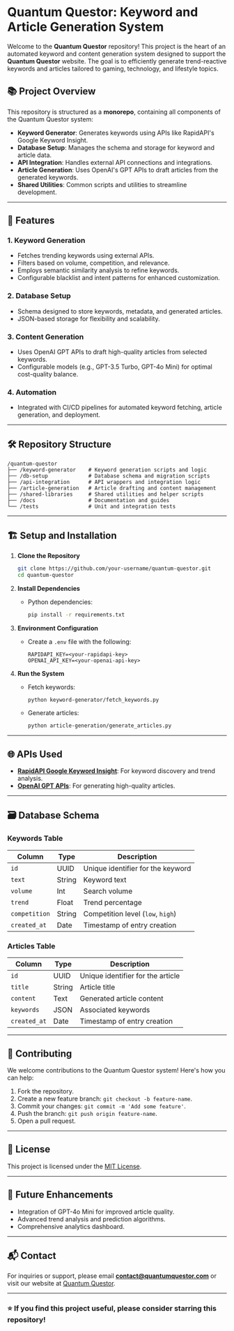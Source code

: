 
# Quantum Questor: Keyword and Article Generation System

Welcome to the **Quantum Questor** repository! This project is the heart of an automated keyword and content generation system designed to support the **Quantum Questor** website. The goal is to efficiently generate trend-reactive keywords and articles tailored to gaming, technology, and lifestyle topics.

## 📚 Project Overview

This repository is structured as a **monorepo**, containing all components of the Quantum Questor system:
- **Keyword Generator**: Generates keywords using APIs like RapidAPI's Google Keyword Insight.
- **Database Setup**: Manages the schema and storage for keyword and article data.
- **API Integration**: Handles external API connections and integrations.
- **Article Generation**: Uses OpenAI's GPT APIs to draft articles from the generated keywords.
- **Shared Utilities**: Common scripts and utilities to streamline development.

---

## 🚀 Features

### 1. **Keyword Generation**
- Fetches trending keywords using external APIs.
- Filters based on volume, competition, and relevance.
- Employs semantic similarity analysis to refine keywords.
- Configurable blacklist and intent patterns for enhanced customization.

### 2. **Database Setup**
- Schema designed to store keywords, metadata, and generated articles.
- JSON-based storage for flexibility and scalability.

### 3. **Content Generation**
- Uses OpenAI GPT APIs to draft high-quality articles from selected keywords.
- Configurable models (e.g., GPT-3.5 Turbo, GPT-4o Mini) for optimal cost-quality balance.

### 4. **Automation**
- Integrated with CI/CD pipelines for automated keyword fetching, article generation, and deployment.

---

## 🛠️ Repository Structure

```plaintext
/quantum-questor
├── /keyword-generator    # Keyword generation scripts and logic
├── /db-setup             # Database schema and migration scripts
├── /api-integration      # API wrappers and integration logic
├── /article-generation   # Article drafting and content management
├── /shared-libraries     # Shared utilities and helper scripts
├── /docs                 # Documentation and guides
└── /tests                # Unit and integration tests
```

---

## 🏗️ Setup and Installation

1. **Clone the Repository**
   ```bash
   git clone https://github.com/your-username/quantum-questor.git
   cd quantum-questor
   ```

2. **Install Dependencies**
   - Python dependencies:
     ```bash
     pip install -r requirements.txt
     ```

3. **Environment Configuration**
   - Create a `.env` file with the following:
     ```env
     RAPIDAPI_KEY=<your-rapidapi-key>
     OPENAI_API_KEY=<your-openai-api-key>
     ```

4. **Run the System**
   - Fetch keywords:
     ```bash
     python keyword-generator/fetch_keywords.py
     ```
   - Generate articles:
     ```bash
     python article-generation/generate_articles.py
     ```

---

## 🌐 APIs Used

- **[RapidAPI Google Keyword Insight](https://rapidapi.com/)**: For keyword discovery and trend analysis.
- **[OpenAI GPT APIs](https://openai.com/)**: For generating high-quality articles.

---

## 🗃️ Database Schema

### Keywords Table
| Column          | Type   | Description                         |
|------------------|--------|-------------------------------------|
| `id`            | UUID   | Unique identifier for the keyword   |
| `text`          | String | Keyword text                        |
| `volume`        | Int    | Search volume                       |
| `trend`         | Float  | Trend percentage                    |
| `competition`   | String | Competition level (`low`, `high`)   |
| `created_at`    | Date   | Timestamp of entry creation         |

### Articles Table
| Column          | Type   | Description                         |
|------------------|--------|-------------------------------------|
| `id`            | UUID   | Unique identifier for the article   |
| `title`         | String | Article title                       |
| `content`       | Text   | Generated article content           |
| `keywords`      | JSON   | Associated keywords                 |
| `created_at`    | Date   | Timestamp of entry creation         |

---

## 🤝 Contributing

We welcome contributions to the Quantum Questor system! Here's how you can help:
1. Fork the repository.
2. Create a new feature branch: `git checkout -b feature-name`.
3. Commit your changes: `git commit -m 'Add some feature'`.
4. Push the branch: `git push origin feature-name`.
5. Open a pull request.

---

## 📄 License

This project is licensed under the [MIT License](LICENSE).

---

## 🧠 Future Enhancements

- Integration of GPT-4o Mini for improved article quality.
- Advanced trend analysis and prediction algorithms.
- Comprehensive analytics dashboard.

---

## 📬 Contact

For inquiries or support, please email **contact@quantumquestor.com** or visit our website at [Quantum Questor](https://www.quantumquestor.com).

---

### ⭐ If you find this project useful, please consider starring this repository!
```
